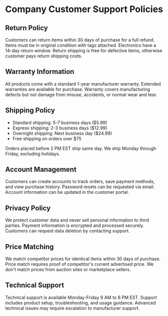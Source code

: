 # Company Customer Support Policies

## Return Policy

Customers can return items within 30 days of purchase for a full refund. Items must be in original condition with tags attached. Electronics have a 14-day return window. Return shipping is free for defective items, otherwise customer pays return shipping costs.

## Warranty Information

All products come with a standard 1-year manufacturer warranty. Extended warranties are available for purchase. Warranty covers manufacturing defects but not damage from misuse, accidents, or normal wear and tear.

## Shipping Policy

- Standard shipping: 5-7 business days ($5.99)
- Express shipping: 2-3 business days ($12.99)
- Overnight shipping: Next business day ($24.99)
- Free shipping on orders over $75

Orders placed before 2 PM EST ship same day. We ship Monday through Friday, excluding holidays.

## Account Management

Customers can create accounts to track orders, save payment methods, and view purchase history. Password resets can be requested via email. Account information can be updated in the customer portal.

## Privacy Policy

We protect customer data and never sell personal information to third parties. Payment information is encrypted and processed securely. Customers can request data deletion by contacting support.

## Price Matching

We match competitor prices for identical items within 30 days of purchase. Price match requires proof of competitor's current advertised price. We don't match prices from auction sites or marketplace sellers.

## Technical Support

Technical support is available Monday-Friday 9 AM to 6 PM EST. Support includes product setup, troubleshooting, and usage guidance. Advanced technical issues may require escalation to manufacturer support.

